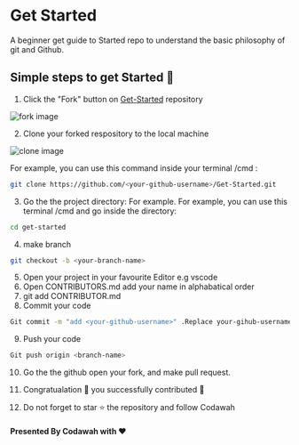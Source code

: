 # Get Started
A beginner get guide to Started repo to understand the basic philosophy of git and Github.

## Simple steps to get Started 🚀

1. Click the "Fork" button on [Get-Started](https://github.com/Codawah/Get-Started) repository

![fork image](https://github.com/Codawah/Get-Started/blob/main/Screenshot%20from%202022-08-21%2015-22-43.png?raw=true)

2. Clone your forked respository to the local machine

![clone image](https://github.com/Codawah/Get-Started/blob/main/Screenshot%20from%202022-08-21%2015-43-38.png)

For example, you can use this command inside your terminal /cmd :
```bash
git clone https://github.com/<your-github-username>/Get-Started.git
```
3. Go the the project directory: For example.
For example, you can use this terminal /cmd and go inside the directory:
```bash
cd get-started
```
4. make branch
```bash
git checkout -b <your-branch-name>
```
5.  Open your project in your favourite Editor e.g vscode
6. Open CONTRIBUTORS.md add your name in alphabatical order
7. git add CONTRIBUTOR.md
8. Commit your code
```bash
Git commit -m "add <your-github-username>" .Replace your-gihub-username with your github username
```
9. Push your code

```bash
Git push origin <branch-name>
```
10. Go the the github open your fork, and make pull request.

11. Congratualation 🎊 you successfully contributed 🏁
12. Do not forget to star ⭐ the repository and follow Codawah

#### Presented By Codawah with ❤️




